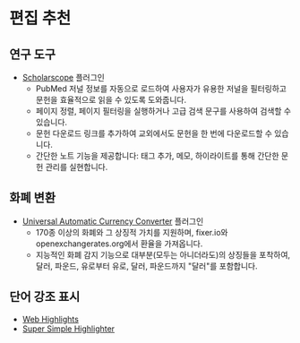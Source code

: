 # 편집 추천

## 연구 도구
- [Scholarscope](https://www.scholarscope.online/) 플러그인
    - PubMed 저널 정보를 자동으로 로드하여 사용자가 유용한 저널을 필터링하고 문헌을 효율적으로 읽을 수 있도록 도와줍니다.
    - 페이지 정렬, 페이지 필터링을 실행하거나 고급 검색 문구를 사용하여 검색할 수 있습니다.
    - 문헌 다운로드 링크를 추가하여 교외에서도 문헌을 한 번에 다운로드할 수 있습니다.
    - 간단한 노트 기능을 제공합니다: 태그 추가, 메모, 하이라이트를 통해 간단한 문헌 관리를 실현합니다.

## 화폐 변환
- [Universal Automatic Currency Converter](https://chromewebstore.google.com/detail/hbjagjepkeogombomfeefdmjnclgojli?hl=zh-CN&utm_source=ext_sidebar) 플러그인
    - 170종 이상의 화폐와 그 상징적 가치를 지원하며, fixer.io와 openexchangerates.org에서 환율을 가져옵니다.
    - 지능적인 화폐 감지 기능으로 대부분(모두는 아니더라도)의 상징들을 포착하여, 달러, 파운드, 유로부터 유로, 달러, 파운드까지 "달러"를 포함합니다.

## 단어 강조 표시
- [Web Highlights](https://web-highlights.com/blog/welcome/)
- [Super Simple Highlighter](https://chromewebstore.google.com/detail/super-simple-highlighter/hhlhjgianpocpoppaiihmlpgcoehlhio)